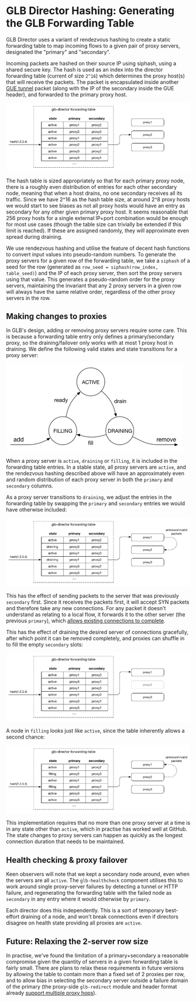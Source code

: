# GLB Director Hashing: Generating the GLB Forwarding Table 

GLB Director uses a variant of rendezvous hashing to create a static forwarding table to map incoming flows to a given pair of proxy servers, designated the "primary" and "secondary".

Incoming packets are hashed on their source IP using siphash, using a shared secure key. The hash is used as an index into the director forwarding table (current of size `2^16`) which determines the proxy host(s) that will receive the packets. The packet is encapsulated inside another [GUE tunnel](./gue-header.md) packet (along with the IP of the secondary inside the GUE header), and forwarded to the primary proxy host.

![GLB forwarding table - active](../images/forwarding-table-active.png)

The hash table is sized appropriately so that for each primary proxy node, there is a roughly even distribution of entries for each other secondary node, meaning that when a host drains, no one secondary receives all its traffic. Since we have 2^16 as the hash table size, at around 2^8 proxy hosts we would start to see biases as not all proxy hosts would have an entry as secondary for any other given primary proxy host. It seems reasonable that 256 proxy hosts for a single external IP+port combination would be enough for most use cases (though the table size can trivially be extended if this limit is reached). If these are assigned randomly, they will approximate even spread during draining.

We use rendezvous hashing and utilise the feature of decent hash functions to convert input values into pseudo-random numbers. To generate the proxy servers for a given row of the forwarding table, we take a `siphash` of a seed for the row (generated as `row_seed = siphash(row_index, table_seed)`) and the IP of each proxy server, then sort the proxy servers using that value. This generates a pseudo-random order for the proxy servers, maintaining the invariant that any 2 proxy servers in a given row will always have the same relative order, regardless of the other proxy servers in the row.

## Making changes to proxies

In GLB's design, adding or removing proxy servers require some care. This is because a forwarding table entry only defines a primary/secondary proxy, so the draining/failover only works with at most 1 proxy host in draining. We define the following valid states and state transitions for a proxy server:

![GLB proxy state machine](../images/glb-proxy-state-machine.png)

When a proxy server is `active`, `draining` or `filling`, it is included in the forwarding table entries. In a stable state, all proxy servers are `active`, and the rendezvous hashing described above will have an approximately even and random distribution of each proxy server in both the `primary` and `secondary` columns.

As a proxy server transitions to `draining`, we adjust the entries in the forwarding table by swapping the `primary` and `secondary` entries we would have otherwise included:

![GLB forwarding table - active](../images/forwarding-table-draining.png)

This has the effect of sending packets to the server that was previously `secondary` first. Since it receives the packets first, it will accept SYN packets and therefore take any new connections. For any packet it doesn't understand as relating to a local flow, it forwards it to the other server (the previous `primary`), which [allows existing connections to complete](./second-chance-design.md).

This has the effect of draining the desired server of connections gracefully, after which point it can be removed completely, and proxies can shuffle in to fill the empty `secondary` slots:

![GLB forwarding table - active](../images/forwarding-table-removed.png)

A node in `filling` looks just like `active`, since the table inherently allows a second chance:

![GLB forwarding table - active](../images/forwarding-table-filling.png)

This implementation requires that no more than one proxy server at a time is in any state other than `active`, which in practise has worked well at GitHub. The state changes to proxy servers can happen as quickly as the longest connection duration that needs to be maintained.

## Health checking & proxy failover

Keen observers will note that we kept a secondary node around, even when the servers are all `active`. The `glb-healthcheck` component utilises this to work around single proxy-server failures by detecting a tunnel or HTTP failure, and regenerating the forwarding table with the failed node as `secondary` in any entry where it would otherwise by `primary`.

Each director does this independently. This is a sort of temporary best-effort draining of a node, and won't break connections even if directors disagree on health state providing all proxies are `active`.

## Future: Relaxing the 2-server row size

In practise, we've found the limitation of a primary+secondary a reasonable compromise given the quantity of servers in a given forwarding table is fairly small. There are plans to relax these requirements in future versions by allowing the table to contain more than a fixed set of 2 proxies per row, and to allow bias in selecting the secondary server outside a failure domain of the primary (the proxy-side `glb-redirect` module and header format already [support multiple proxy hops](./gue-header.md)).
